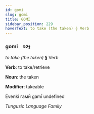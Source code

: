 ```yaml
---
id: gomi
slug: gomi
title: GOMİ
sidebar_position: 229
hoverText: to take (the taken) § Verb
---
```


### gomi&emsp;<span kind="abugida">ꜿƶɟ</span>

*to take (the taken)* **§** Verb

**Verb**: to take/retrieve

**Noun**: the taken

**Modifier**: takeable

Evenki гамӣ gamī undefined

*Tungusic Language Family*